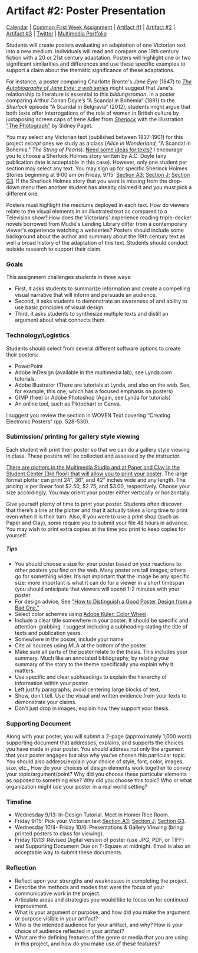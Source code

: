 <link rel="shortcut icon" href="https://kholterhoff.github.io/F17_ENG_1102/favicon.ico" type="image/x-icon">
<link rel="icon" href="https://kholterhoff.github.io/F17_ENG_1102/favicon.ico" type="image/x-icon">

<h1>Artifact #2: Poster Presentation</h1>

<a href="https://kholterhoff.github.io/F17_ENG_1102/Victorians_In_Cyberspace">Calendar</a>  |  <a href="https://kholterhoff.github.io/F17_ENG_1102/Common_First_Week_Assignment">Common First Week Assignment</a> | <a href="https://kholterhoff.github.io/F17_ENG_1102/Artifact_1">Artifact #1</a> |  <a href="https://kholterhoff.github.io/F17_ENG_1102/Artifact_2">Artifact #2</a> |  <a href="https://kholterhoff.github.io/F17_ENG_1102/Artifact_3">Artifact #3</a> |  <a href="https://kholterhoff.github.io/F17_ENG_1102/Twitter">Twitter</a> | <a href="https://kholterhoff.github.io/F17_ENG_1102/Multimedia_Portfolio">Multimedia Portfolio</a>

Students will create posters evaluating an adaptation of one Victorian text into a new medium. Individuals will read and compare one 19th century fiction with a 20 or 21st century adaptation. Posters will highlight one or two significant similarities and differences and use these specific examples to support a claim about the thematic significance of these adaptations. 

For instance, a poster comparing Charlotte Bronte's _Jane Eyre_ (1847) to <a href="http://theautobiographyofja.wixsite.com/jane-eyre">_The Autobiography of Jane Eyre: a web series_</a> might suggest that Jane's relationship to literature is essential to this _bildungsroman_. In a poster comparing Arthur Conan Doyle’s “A Scandal in Bohemia” (1891) to the _Sherlock_ episode “A Scandal in Belgravia” (2012), students might argue that both texts offer interrogations of the role of women in British culture by juxtaposing screen caps of Irene Adler from <a href="http://www.imdb.com/title/tt1942612/mediaviewer/rm1463989248">_Sherlock_</a> with the illustration <a href="https://books.google.com/books?id=83xHAAAAYAAJ&pg=PA74#v=onepage&q&f=false">"The Photograph"</a> by Sidney Paget.

You may select any Victorian text (published between 1837-1901) for this project _except_ ones we study as a class (_Alice in Wonderland_, "A Scandal in Bohemia," _The String of Pearls_). <a href="https://docs.google.com/spreadsheets/d/1iayHf79wIxH0s5pZ-g9sWjVaKGbanjtJns5N7kdBBlo/edit?usp=sharing">Need some ideas for texts?</a> I encourage you to choose a Sherlock Holmes story written by A.C. Doyle (any publication date is acceptable in this case). However, only one student per section may select any text. You may sign up for specific Sherlock Holmes Stories beginning at 9:00 am on Friday, 9/15: <a href="https://docs.google.com/forms/d/e/1FAIpQLScxBPCAo4t4TzF6Siv_pt1UGSJ3EFXy91MAX6GSx-aLszzFMg/viewform?usp=sf_link">Section A3</a>; <a href="https://docs.google.com/forms/d/e/1FAIpQLSeDluiXLsrQzOpvMFsFoEy8y8t6H4IKWe1x1nkH2bf9J4jffQ/viewform?usp=sf_link">Section J</a>; <a href="https://docs.google.com/forms/d/e/1FAIpQLSdINoGdN4PTE4Xtrl2eomzihRvt6q3POY9lI2U_HbHIgeOPuw/viewform?usp=sf_link">Section G3</a>. If the Sherlock Holmes story that you want is missing from the drop-down menu then another student has already claimed it and you must pick a different one.

Posters must highlight the mediums deployed in each text. How do viewers relate to the visual elements in an illustrated text as compared to a Television show? How does the Victorians' experience reading triple-decker novels borrowed from Mudie's Lending Library differ from a contemporary viewer's experience watching a webseries? Posters should include some background about the author and summary about the 19th century text as well a broad history of the adaptation of this text. Students should conduct outside research to support their claim. 


<h3>Goals</h3>

This assignment challenges students in three ways:

* First, it asks students to summarize information and create a compelling visual narrative that will inform and persuade an audience.
* Second, it asks students to demonstrate an awareness of and ability to use basic principles of visual design.
* Third, it asks students to synthesize multiple texts and distill an argument about what connects them.


<h3>Technology/Logistics</h3>

Students should select from several different software options to create their posters:

* PowerPoint
* Adobe InDesign (available in the multimedia lab), see Lynda.com tutorials.
* Adobe Illustrator (There are tutorials at Lynda, and also on the web. See, for example, this one, which has a focused emphasis on posters)
* GIMP (free) or Adobe Photoshop (Again, see Lynda for tutorials)
* An online tool, such as Piktochart or Canva.

I suggest you review the section in WOVEN Text covering “Creating Electronic Posters” (pp. 528-530).


<h3>Submission/ printing for gallery style viewing</h3>

Each student will print their poster so that we can do a gallery style viewing in class. These posters will be collected and assessed by the instructor. 

<a href="http://www.undergradresearch.gatech.edu/poster-printing">There are plotters in the Multimedia Studio and at Paper and Clay in the Student Center (3rd floor) that will allow you to print your poster</a>. The large format plotter can print 24”, 36”, and 42” inches wide and any length. The pricing is per linear foot $2.50, $2.75, and $3.00, respectively. Choose your size accordingly. You may orient your poster either vertically or horizontally.

Give yourself plenty of time to print your poster. Students often discover that there’s a line at the plotter and that it actually takes a long time to print even when it is their turn. Also, if you were to use a print shop (such as Paper and Clay), some require you to submit your file 48 hours in advance. You may wish to print extra copies at the time you print to keep copies for yourself.

<h5>Tips</h5>

* You should choose a size for your poster based on your reactions to other posters you find on the web. Many poster are tall images; others go for something wider. It’s not important that the image be any specific size: more important is what it can do for a viewer in a short timespan (you should anticipate that viewers will spend 1-2 minutes with your poster.
* For design advice, See <a href="http://www.nuigalway.ie/remedi/poster/media/Posters_Good_and_bad.pdf">"How to Distinguish a Good Poster Design from a Bad One."</a>
* Select color schemes using <a href="https://color.adobe.com/">Adobe Kuler: Color Wheel</a>.
* Include a clear title somewhere in your poster. It should be specific and attention-grabbing. I suggest including a subheading stating the title of texts and publication years.
* Somewhere in the poster, include your name
* Cite all sources using MLA at the bottom of the poster.
* Make sure all parts of the poster relate to the thesis. This includes your summary. Much like an annotated bibliography, by relating your summary of the story to the theme specifically you explain why it matters.
* Use specific and clear subheadings to explain the hierarchy of information within your poster. 
* Left justify paragraphs; avoid centering large blocks of text.
* Show, don't tell. Use the visual and written evidence from your texts to demonstrate your claims.
* Don't just drop in images; explain how they support your thesis.


<h3> Supporting Document </h3>

Along with your poster, you will submit a 2-page (approximately 1,000 word) supporting document that addresses, explains, and supports the choices you have made in your poster. You should address not only the argument that your poster engages but also why you’ve chosen this particular topic. You should also address/explain your choice of style, font, color, images, size, etc., How do your choices of design elements work together to convey your topic/argument/point? Why did you choose these particular elements as opposed to something else? Why did you choose this topic? Who or what organization might use your poster in a real world setting?


<h3>Timeline</h3>

* Wednesday 9/13: In-Design Tutorial. Meet in Homer Rice Room.
* Friday 9/15: Pick your Victorian text <a href="https://docs.google.com/forms/d/e/1FAIpQLScxBPCAo4t4TzF6Siv_pt1UGSJ3EFXy91MAX6GSx-aLszzFMg/viewform?usp=sf_link">Section A3</a>; <a href="https://docs.google.com/forms/d/e/1FAIpQLSeDluiXLsrQzOpvMFsFoEy8y8t6H4IKWe1x1nkH2bf9J4jffQ/viewform?usp=sf_link">Section J</a>; <a href="https://docs.google.com/forms/d/e/1FAIpQLSdINoGdN4PTE4Xtrl2eomzihRvt6q3POY9lI2U_HbHIgeOPuw/viewform?usp=sf_link">Section G3</a>.
* Wednesday 10/4- Friday 10/6: Presentations & Gallery Viewing (bring printed posters to class for viewing).
* Friday 10/13: Revised Digital version of poster (use JPG, PDF, or TIFF) and Supporting Document Due on T-Square at midnight. Email is also an acceptable way to submit these documents.


<h3>Reflection</h3>

* Reflect upon your strengths and weaknesses in completing the project.
* Describe the methods and modes that were the focus of your communicative work in the project.
* Articulate areas and strategies you would like to focus on for continued improvement.
* What is your argument or purpose, and how did you make the argument or purpose visible in your artifact?
* Who is the intended audience for your artifact, and why? How is your choice of audience reflected in your artifact?
* What are the defining features of the genre or media that you are using in this project, and how do you make use of these features?
